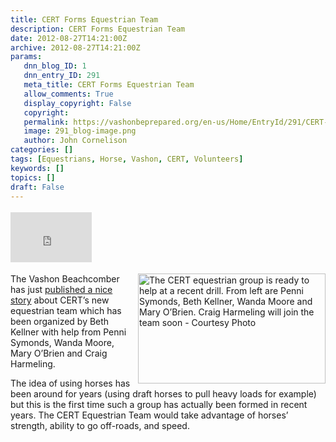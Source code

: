 ```yaml
---
title: CERT Forms Equestrian Team
description: CERT Forms Equestrian Team
date: 2012-08-27T14:21:00Z
archive: 2012-08-27T14:21:00Z
params:
   dnn_blog_ID: 1
   dnn_entry_ID: 291
   meta_title: CERT Forms Equestrian Team
   allow_comments: True
   display_copyright: False
   copyright: 
   permalink: https://vashonbeprepared.org/en-us/Home/EntryId/291/CERT-Forms-Equestrian-Team
   image: 291_blog-image.png
   author: John Cornelison
categories: []
tags: [Equestrians, Horse, Vashon, CERT, Volunteers]
keywords: []
topics: []
draft: False
---
```


<div class="wlWriterHeaderFooter" style="padding-bottom: 4px; margin: 0px; padding-left: 0px; padding-right: 0px; float: none; padding-top: 4px;"><iframe src="http://www.facebook.com/widgets/like.php?href=http://vashonbeprepared.org/News/Blogs/VashonPreparedness/tabid/164/EntryId/291/CERT-Forms-Equestrian-Team.aspx" frameborder="0" scrolling="no" style="width: 130px; height: 80px;border: medium none;"></iframe></div>
<p><img width="300" height="176" title="The CERT equestrian group is ready to help at a recent drill. From left are Penni Symonds, Beth Kellner, Wanda Moore and Mary O&rsquo;Brien. Craig Harmeling will join the team soon" align="right" style="margin: 0px 0px 5px 5px; display: inline; float: right;border: 0px solid;" alt="The CERT equestrian group is ready to help at a recent drill. From left are Penni Symonds, Beth Kellner, Wanda Moore and Mary O&rsquo;Brien. Craig Harmeling will join the team soon - Courtesy Photo" src="http://media.pnwlocalnews.com/images/600*351/76292vashonCERThorsefolks-web.jpg" />The Vashon Beachcomber has just <a href="http://www.vashonbeachcomber.com/news/166944596.html" target="_blank">published a nice story</a> about CERT&rsquo;s new equestrian team which has been organized by Beth Kellner with help from Penni Symonds, Wanda Moore, Mary O&rsquo;Brien and Craig Harmeling.</p>
<p>The idea of using horses has been around for years (using draft horses to pull heavy loads for example) but this is the first time such a group has actually been formed in recent years. The CERT Equestrian Team would take advantage of horses&rsquo; strength, ability to go off-roads, and speed.</p>
